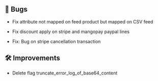 ## 🐛 Bugs

- Fix attribute not mapped on feed product but mapped on CSV feed

- Fix discount apply on stripe and mangopay paypal lines

- Fix: Bug on stripe cancellation transaction


## 🛠️ Improvements

- Delete flag truncate_error_log_of_base64_content